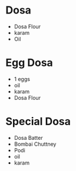 # Dosa

* Dosa Flour
* karam
* Oil

# Egg Dosa

* 1 eggs
* oil
* karam
* Dosa Flour

# Special Dosa
* Dosa Batter
* Bombai Chuttney
* Podi
* oil
* karam

